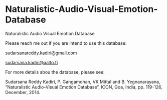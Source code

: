# Naturalistic-Audio-Visual-Emotion-Database
Naturalistic Audio Visual Emotion Database

Please reach me out if you are intend to use this database: 

sudarsanareddy.kadiri@gmail.com

sudarsana.kadiri@aalto.fi

For more details abou the database, please see:

Sudarsana Reddy Kadiri, P. Gangamohan, VK Mittal and B. Yegnanarayana, “Naturalistic Audio-Visual Emotion Database”, ICON, Goa, India, pp. 119-126, December, 2014.

